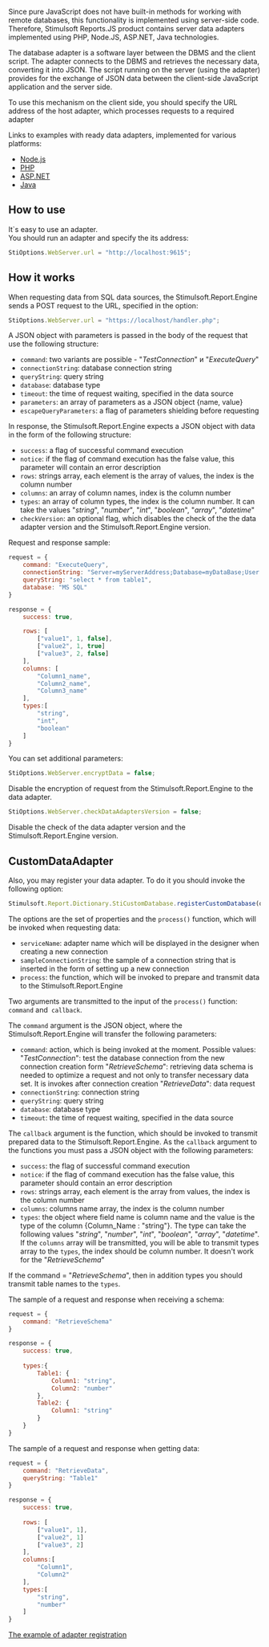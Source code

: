 

Since pure JavaScript does not have built-in methods for working with remote databases, this functionality is implemented using server-side code. Therefore, Stimulsoft Reports.JS product contains server data adapters implemented using PHP, Node.JS, ASP.NET, Java technologies.
 
The database adapter is a software layer between the DBMS and the client script. The adapter connects to the DBMS and retrieves the necessary data, converting it into JSON. The script running on the server (using the adapter) provides for the exchange of JSON data between the client-side JavaScript application and the server side.
 
To use this mechanism on the client side, you should specify the URL address of the host adapter, which processes requests to a required adapter

Links to examples with ready data adapters, implemented for various platforms:  
* [Node.js](https://github.com/stimulsoft/Samples-JS/tree/master/Node.js/Starting%20SQL%20adapters%20from%20the%20HTTP%20server)
* [PHP](https://github.com/stimulsoft/Samples-JS/tree/master/PHP/Connecting%20to%20Databases)
* [ASP.NET](https://github.com/stimulsoft/Samples-JS/tree/master/ASP.NET/Connecting%20to%20Databases)
* [Java](https://github.com/stimulsoft/Samples-JS/tree/master/Java/Connecting%20to%20Databases)

## How to use
It`s easy to use an adapter.  
You should run an adapter and specify the its address:
```js
StiOptions.WebServer.url = "http://localhost:9615";
```

## How it works
When requesting data from SQL data sources, the Stimulsoft.Report.Engine sends a POST request to the URL, specified in the option:  
```js
StiOptions.WebServer.url = "https://localhost/handler.php";
```

A JSON object with parameters is passed in the body of the request that use the following structure:
* `command`: two variants are possible - "*TestConnection*" и "*ExecuteQuery*"
* `connectionString`: database connection string
* `queryString`: query string
* `database`: database type
* `timeout`: the time of request waiting, specified in the data source
* `parameters`: an array of parameters as a JSON object {name, value}
* `escapeQueryParameters`: a flag of parameters shielding before requesting

In response, the Stimulsoft.Report.Engine expects a JSON object with data in the form of the following structure:
* `success`: a flag of successful command execution
* `notice`: if the flag of command execution has the false value, this parameter will contain an error description
* `rows`: strings array, each element is the array of values, the index is the column number
* `columns`: an array of column names, index is the column number
* `types`: an array of column types, the index is the column number. It can take the values "*string*", "*number*", "*int*", "*boolean*", "*array*", "*datetime*"
* `checkVersion`: an optional flag, which disables the check of the the data adapter version and the Stimulsoft.Report.Engine version.

Request and response sample:
```js
request = {
    command: "ExecuteQuery",
    connectionString: "Server=myServerAddress;Database=myDataBase;User Id=myUsername;Password=myPassword;",
    queryString: "select * from table1",
    database: "MS SQL"
}

response = {
    success: true,

    rows: [
        ["value1", 1, false],
        ["value2", 1, true]
        ["value3", 2, false]
    ],
    columns: [
        "Column1_name",
        "Column2_name",
        "Column3_name"
    ],
    types:[
        "string",
        "int",
        "boolean"
    ]
}
```

You can set additional parameters:
```js
StiOptions.WebServer.encryptData = false;
```
Disable the encryption of request from the Stimulsoft.Report.Engine to the data adapter.

```js
StiOptions.WebServer.checkDataAdaptersVersion = false;
```
Disable the check of the data adapter version and the Stimulsoft.Report.Engine version.

## CustomDataAdapter
Also, you may register your data adapter. To do it you should invoke the following option:
```js
Stimulsoft.Report.Dictionary.StiCustomDatabase.registerCustomDatabase(options);
```

The options are the set of properties and the `process()` function, which will be invoked when requesting data:
* `serviceName`: adapter name which will be displayed in the designer when creating a new connection
* `sampleConnectionString`: the sample of a connection string that is inserted in the form of setting up a new connection
* `process`: the function, which will be invoked to prepare and transmit data to the Stimulsoft.Report.Engine
            
Two arguments are transmitted to the input of the `process()` function: `command` and` callback`. 

The `command` argument is the JSON object, where the Stimulsoft.Report.Engine will transfer the following parameters:

* `command`: action, which is being invoked at the moment. Possible values:
    "*TestConnection*": test the database connection from the new connection creation form
    "*RetrieveSchema*": retrieving data schema is needed to optimize a request and not only to transfer necessary data set. It is invokes after connection creation
    "*RetrieveData*": data request
* `connectionString`: connection string
* `queryString`: query string
* `database`: database type
* `timeout`: the time of request waiting, specified in the data source

The `callback` argument is the function, which should be invoked to transmit prepared data to the Stimulsoft.Report.Engine. As the `callback` argument to the functions you must pass a JSON object with the following parameters:
* `success`: the flag of successful command execution
* `notice`: if the flag of command execution has the false value, this parameter should contain an error description
* `rows`: strings array, each element is the array from values, the index is the column number
* `columns`: columns name array, the index is the column number
* `types`: the object where field name is column name and the value is the type of the column {Column_Name : "string"}. The type can take the following values "*string*", "*number*", "*int*", "*boolean*", "*array*", "*datetime*". If the `columns` array will be transmitted, you will be able to transmit types array to the `types`, the index should be column number. It doesn't work for the "*RetrieveSchema*"

If the command = "*RetrieveSchema*", then in addition types you should transmit table names to the `types`.

The sample of a request and response when receiving a schema:
```js
request = {
    command: "RetrieveSchema"
}

response = {
    success: true,
    
    types:{
        Table1: {
            Column1: "string",
            Column2: "number"
        },
        Table2: {
            Column1: "string"
        }
    }
}
```

The sample of a request and response when getting data:
```js
request = {
    command: "RetrieveData",
    queryString: "Table1"
}

response = {
    success: true,
    
    rows: [
        ["value1", 1],
        ["value2", 1]
        ["value3", 2]
    ],
    columns:[
        "Column1",
        "Column2"
    ],
    types:[
        "string",
        "number"
    ]
}
```

[The example of adapter registration](https://github.com/stimulsoft/Samples-JS/blob/master/JavaScript/Working%20with%20Designer/Using%20a%20Custom%20Data%20Adapter.html)
